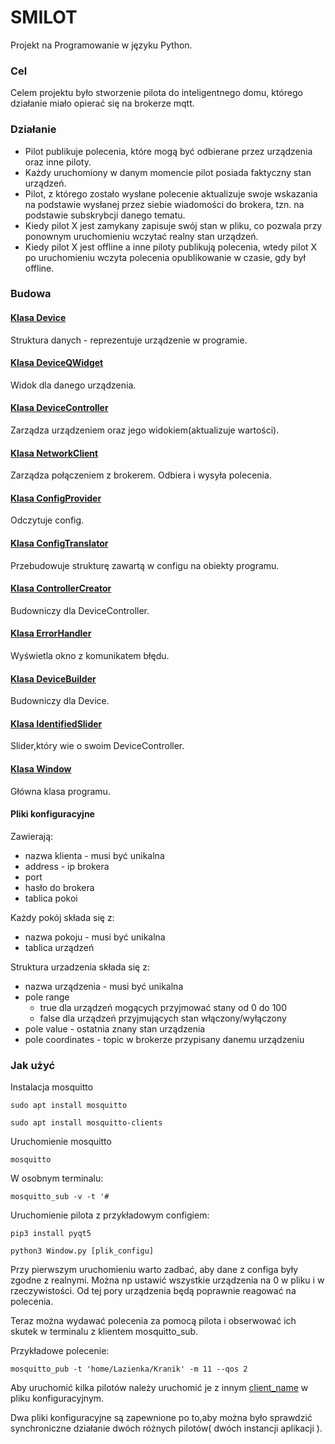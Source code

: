# SMILOT

Projekt na Programowanie w języku Python.

### Cel

Celem projektu było stworzenie pilota do inteligentnego domu, którego działanie miało opierać
się na brokerze mqtt.

### Działanie

- Pilot publikuje polecenia, które mogą być odbierane przez urządzenia oraz inne piloty.
- Każdy uruchomiony w danym momencie pilot posiada faktyczny stan urządzeń.
- Pilot, z którego zostało wysłane polecenie aktualizuje swoje wskazania na podstawie wysłanej przez siebie wiadomości
do brokera, tzn. na podstawie subskrybcji danego tematu.
- Kiedy pilot X jest zamykany zapisuje swój stan w pliku, co pozwala przy ponownym uruchomieniu
wczytać realny stan urządzeń. 
- Kiedy pilot X jest offline a inne piloty publikują polecenia, wtedy pilot X
po uruchomieniu wczyta polecenia opublikowanie w czasie, gdy był offline.

### Budowa


#### [Klasa Device](Device/Device.py)
Struktura danych - reprezentuje urządzenie w programie.

#### [Klasa DeviceQWidget](GUI/DeviceQWidget.py)
Widok dla danego urządzenia.

#### [Klasa DeviceController](Device/DeviceController.py)
Zarządza urządzeniem oraz jego widokiem(aktualizuje wartości).

#### [Klasa NetworkClient](Network/NetworkClient.py)
Zarządza połączeniem z brokerem. Odbiera i wysyła polecenia.

#### [Klasa ConfigProvider](ConfigUtils/ConfigProvider.py)
Odczytuje config.

#### [Klasa ConfigTranslator](ConfigUtils/ConfigTranslator.py)
Przebudowuje strukturę zawartą w configu na obiekty programu.

#### [Klasa ControllerCreator](Builders/ControllerCreator.py)
Budowniczy dla DeviceController.

#### [Klasa ErrorHandler](GUI/ErrorHandler.py)
Wyświetla okno z komunikatem błędu.

#### [Klasa DeviceBuilder](Builders/DeviceBuilder.py)
Budowniczy dla Device.

#### [Klasa IdentifiedSlider](GUI/IdentifiedSlider.py)
Slider,który wie o swoim DeviceController.

#### [Klasa Window](./Window.py)
Główna klasa programu.


#### Pliki konfiguracyjne
Zawierają:
- nazwa klienta - musi być unikalna
- address - ip brokera
- port
- hasło do brokera
- tablica pokoi

Każdy pokój składa się z:
- nazwa pokoju - musi być unikalna
- tablica urządzeń

Struktura urzadzenia składa się z:
- nazwa urządzenia - musi być unikalna
- pole range 
    - true dla urządzeń mogących przyjmować stany od 0 do 100
    - false dla urządzeń przyjmujących stan włączony/wyłączony
- pole value - ostatnia znany stan urządzenia
- pole coordinates - topic w brokerze przypisany danemu urządzeniu


### Jak użyć

Instalacja mosquitto

`sudo apt install mosquitto`

`sudo apt install mosquitto-clients`

Uruchomienie mosquitto

`mosquitto`

W osobnym terminalu:

`mosquitto_sub -v -t '#`

Uruchomienie pilota z przykładowym configiem:

`pip3 install pyqt5`

`python3 Window.py [plik_configu]`

Przy pierwszym uruchomieniu warto zadbać, aby dane z configa były zgodne z realnymi.
Można np ustawić wszystkie urządzenia na 0 w pliku i w rzeczywistości. Od tej pory urządzenia będą poprawnie reagować na polecenia.

Teraz można wydawać polecenia za pomocą pilota i obserwować ich skutek w terminalu z klientem mosquitto_sub.

Przykładowe polecenie:

`mosquitto_pub -t 'home/Lazienka/Kranik' -m 11 --qos 2`


Aby uruchomić kilka pilotów należy uruchomić je z innym [client_name]( ./config.json ) w pliku konfiguracyjnym.

Dwa pliki konfiguracyjne są zapewnione po to,aby można było sprawdzić synchroniczne działanie dwóch różnych pilotów( dwóch instancji aplikacji ).
